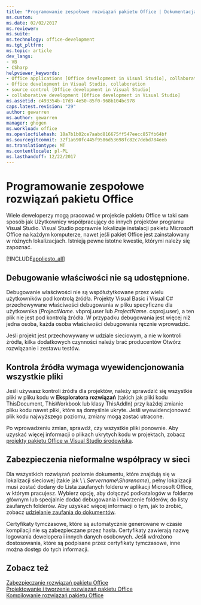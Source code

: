 ```yaml
---
title: "Programowanie zespołowe rozwiązań pakietu Office | Dokumentacja firmy Microsoft"
ms.custom: 
ms.date: 02/02/2017
ms.reviewer: 
ms.suite: 
ms.technology: office-development
ms.tgt_pltfrm: 
ms.topic: article
dev_langs:
- VB
- CSharp
helpviewer_keywords:
- Office applications [Office development in Visual Studio], collaborative development
- Office development in Visual Studio, collaboration
- source control [Office development in Visual Studio]
- collaborative development [Office development in Visual Studio]
ms.assetid: c493354b-17d3-4e50-85f0-968b104bc978
caps.latest.revision: "29"
author: gewarren
ms.author: gewarren
manager: ghogen
ms.workload: office
ms.openlocfilehash: 18a7b1b02ce7aabd816675ff547eecc857fb64bf
ms.sourcegitcommit: 32f1a690fc445f9586d53698fc82c7debd784eeb
ms.translationtype: MT
ms.contentlocale: pl-PL
ms.lasthandoff: 12/22/2017
---
```

# <a name="collaborative-development-of-office-solutions"></a>Programowanie zespołowe rozwiązań pakietu Office
  Wiele deweloperzy mogą pracować w projekcie pakietu Office w taki sam sposób jak Użytkownicy współpracujący do innych projektów programu Visual Studio. Visual Studio poprawnie lokalizuje instalacji pakietu Microsoft Office na każdym komputerze, nawet jeśli pakiet Office jest zainstalowany w różnych lokalizacjach. Istnieją pewne istotne kwestie, którymi należy się zapoznać.  
  
 [!INCLUDE[appliesto_all](../vsto/includes/appliesto-all-md.md)]  
  
## <a name="debug-properties-are-not-shared"></a>Debugowanie właściwości nie są udostępnione.  
 Debugowanie właściwości nie są współużytkowane przez wielu użytkowników pod kontrolą źródła. Projekty Visual Basic i Visual C# przechowywane właściwości debugowania w pliku specyficzne dla użytkownika (*ProjectName*. vbproj.user lub *ProjectName*. csproj.user), a ten plik nie jest pod kontrolą źródła. W przypadku debugowania jest więcej niż jedna osoba, każda osoba właściwości debugowania ręcznie wprowadzić.  
  
 Jeśli projekt jest przechowywany w udziale sieciowym, a nie w kontroli źródła, kilka dodatkowych czynności należy brać producentów Otwórz rozwiązanie i zestawu testów.  
  
## <a name="source-control-requires-checking-out-all-files"></a>Kontrola źródła wymaga wyewidencjonowania wszystkie pliki  
 Jeśli używasz kontroli źródła dla projektów, należy sprawdzić się wszystkie pliki w pliku kodu w **Eksploratora rozwiązań** (takich jak pliki kodu ThisDocument, ThisWorkbook lub klasy ThisAddIn) przy każdej zmianie pliku kodu nawet pliki, które są domyślnie ukryte. Jeśli wyewidencjonować plik kodu najwyższego poziomu, zmiany mogą zostać utracone.  
  
 Po wprowadzeniu zmian, sprawdź, czy wszystkie pliki ponownie. Aby uzyskać więcej informacji o plikach ukrytych kodu w projektach, zobacz [projekty pakietu Office w Visual Studio środowiska](../vsto/office-projects-in-the-visual-studio-environment.md).  
  
## <a name="security-for-informal-collaboration-on-a-network"></a>Zabezpieczenia nieformalne współpracy w sieci  
 Dla wszystkich rozwiązań poziomie dokumentu, które znajdują się w lokalizacji sieciowej (takie jak \\ \\ *Servername*\\*Sharename*), pełny lokalizacji musi zostać dodany do Lista zaufanych folderu w aplikacji Microsoft Office, w którym pracujesz. Wybierz opcję, aby dołączyć podkatalogów w folderze głównym lub specjalnie dodać debugowania i tworzenie folderów, do listy zaufanych folderów. Aby uzyskać więcej informacji o tym, jak to zrobić, zobacz [udzielanie zaufania do dokumentów](../vsto/granting-trust-to-documents.md).  
  
 Certyfikaty tymczasowe, które są automatycznie generowane w czasie kompilacji nie są zabezpieczane przez hasła. Certyfikaty zawierają nazwę logowania dewelopera i innych danych osobowych. Jeśli wdrożono dostosowania, które są podpisane przez certyfikaty tymczasowe, inne można dostęp do tych informacji.  
  
## <a name="see-also"></a>Zobacz też  
 [Zabezpieczanie rozwiązań pakietu Office](../vsto/securing-office-solutions.md)   
 [Projektowanie i tworzenie rozwiązań pakietu Office](../vsto/designing-and-creating-office-solutions.md)   
 [Kompilowanie rozwiązań pakietu Office](../vsto/building-office-solutions.md)  
  
  